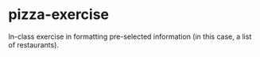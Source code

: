 # pizza-exercise 

In-class exercise in formatting pre-selected information (in this case, a list of restaurants).
